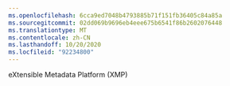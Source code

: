 ```yaml
---
ms.openlocfilehash: 6cca9ed7048b4793885b71f151fb36405c84a85a
ms.sourcegitcommit: 02dd069b9696eb4eee675b6541f86b2602076448
ms.translationtype: MT
ms.contentlocale: zh-CN
ms.lasthandoff: 10/20/2020
ms.locfileid: "92234800"
---
```

eXtensible Metadata Platform (XMP)